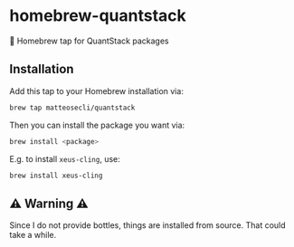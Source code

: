 # homebrew-quantstack
🍺 Homebrew tap for QuantStack packages


## Installation

Add this tap to your Homebrew installation via:

```bash
brew tap matteosecli/quantstack
```

Then you can install the package you want via:

```bash
brew install <package>
```

E.g. to install `xeus-cling`, use:

```bash
brew install xeus-cling
```

## :warning: Warning :warning:

Since I do not provide bottles, things are installed from source. That could take a while.

